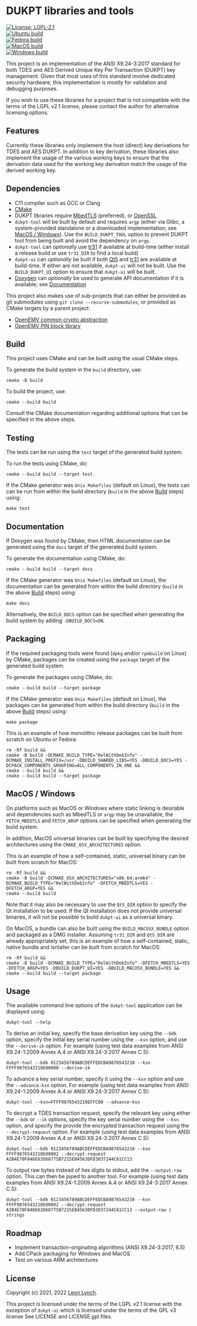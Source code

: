 DUKPT libraries and tools
=========================

[![License: LGPL-2.1](https://img.shields.io/github/license/openemv/dukpt)](https://www.gnu.org/licenses/old-licenses/lgpl-2.1.html)<br/>
[![Ubuntu build](https://github.com/openemv/dukpt/actions/workflows/ubuntu-build.yaml/badge.svg)](https://github.com/openemv/dukpt/actions/workflows/ubuntu-build.yaml)<br/>
[![Fedora build](https://github.com/openemv/dukpt/actions/workflows/fedora-build.yaml/badge.svg)](https://github.com/openemv/dukpt/actions/workflows/fedora-build.yaml)<br/>
[![MacOS build](https://github.com/openemv/dukpt/actions/workflows/macos-build.yaml/badge.svg)](https://github.com/openemv/dukpt/actions/workflows/macos-build.yaml)<br/>
[![Windows build](https://github.com/openemv/dukpt/actions/workflows/windows-build.yaml/badge.svg)](https://github.com/openemv/dukpt/actions/workflows/windows-build.yaml)<br/>

This project is an implementation of the ANSI X9.24-3:2017 standard for both
TDES and AES Derived Unique Key Per Transaction (DUKPT) key management. Given
that most uses of this standard involve dedicated security hardware, this
implementation is mostly for validation and debugging purposes.

If you wish to use these libraries for a project that is not compatible with
the terms of the LGPL v2.1 license, please contact the author for alternative
licensing options.

Features
--------

Currently these libraries only implement the host (direct) key derivations for
TDES and AES DUKPT. In addition to key derivation, these libraries also
implement the usage of the various working keys to ensure that the derivation
data used for the working key derivation match the usage of the derived
working key.

Dependencies
------------

* C11 compiler such as GCC or Clang
* [CMake](https://cmake.org/)
* DUKPT libraries require [MbedTLS](https://github.com/Mbed-TLS/mbedtls)
  (preferred), or [OpenSSL](https://www.openssl.org/)
* `dukpt-tool` will be built by default and requires `argp` (either via Glibc,
  a system-provided standalone or a downloaded implementation; see
  [MacOS / Windows](#macos--windows)). Use the `BUILD_DUKPT_TOOL` option to
  prevent DUKPT tool from being built and avoid the dependency on `argp`.
* `dukpt-tool` can _optionally_ use [tr31](https://github.com/openemv/tr31) if
  available at build-time (either install a release build or use `tr31_DIR` to
  find a local build)
* `dukpt-ui` can _optionally_ be built if both [Qt5](https://www.qt.io/) and
  [tr31](https://github.com/openemv/tr31) are available at build-time. If
  either are not available, `dukpt-ui` will not be built. Use the
  `BUILD_DUKPT_UI` option to ensure that `dukpt-ui` will be built.
* [Doxygen](https://github.com/doxygen/doxygen) can _optionally_ be used to
  generate API documentation if it is available; see
  [Documentation](#documentation)

This project also makes use of sub-projects that can either be provided as
git submodules using `git clone --recurse-submodules`, or provided as CMake
targets by a parent project:
* [OpenEMV common crypto abstraction](https://github.com/openemv/crypto)
* [OpenEMV PIN block library](https://github.com/openemv/pinblock)

Build
-----

This project uses CMake and can be built using the usual CMake steps.

To generate the build system in the `build` directory, use:
```
cmake -B build
```

To build the project, use:
```
cmake --build build
```

Consult the CMake documentation regarding additional options that can be
specified in the above steps.

Testing
-------

The tests can be run using the `test` target of the generated build system.

To run the tests using CMake, do:
```
cmake --build build --target test
```

If the CMake generator was `Unix Makefiles` (default on Linux), the tests can
can be run from within the build directory (`build` in the above
[Build](#build) steps) using:
```
make test
```

Documentation
-------------

If Doxygen was found by CMake, then HTML documentation can be generated using
the `docs` target of the generated build system.

To generate the documentation using CMake, do:
```
cmake --build build --target docs
```

If the CMake generator was `Unix Makefiles` (default on Linux), the
documentation can be generated from within the build directory (`build` in
the above [Build](#build) steps) using:
```
make docs
```

Alternatively, the `BUILD_DOCS` option can be specified when generating the
build system by adding `-DBUILD_DOCS=ON`.

Packaging
---------

If the required packaging tools were found (`dpkg` and/or `rpmbuild` on Linux)
by CMake, packages can be created using the `package` target of the generated
build system.

To generate the packages using CMake, do:
```
cmake --build build --target package
```

If the CMake generator was `Unix Makefiles` (default on Linux), the packages
can be generated from within the build directory (`build` in the above
[Build](#build) steps) using:
```
make package
```

This is an example of how monolithic release packages can be built from
scratch on Ubuntu or Fedora:
```
rm -Rf build &&
cmake -B build -DCMAKE_BUILD_TYPE="RelWithDebInfo" -DCMAKE_INSTALL_PREFIX=/usr -DBUILD_SHARED_LIBS=YES -DBUILD_DOCS=YES -DCPACK_COMPONENTS_GROUPING=ALL_COMPONENTS_IN_ONE &&
cmake --build build &&
cmake --build build --target package
```

MacOS / Windows
---------------

On platforms such as MacOS or Windows where static linking is desirable and
dependencies such as MbedTLS or `argp` may be unavailable, the `FETCH_MBEDTLS`
and `FETCH_ARGP` options can be specified when generating the build system.

In addition, MacOS universal binaries can be built by specifying the desired
architectures using the `CMAKE_OSX_ARCHITECTURES` option.

This is an example of how a self-contained, static, universal binary can be
built from scratch for MacOS:
```
rm -Rf build &&
cmake -B build -DCMAKE_OSX_ARCHITECTURES="x86_64;arm64" -DCMAKE_BUILD_TYPE="RelWithDebInfo" -DFETCH_MBEDTLS=YES -DFETCH_ARGP=YES &&
cmake --build build
```

Note that it may also be necessary to use the `Qt5_DIR` option to specify the
Qt installation to be used. If the Qt installation does not provide universal
binaries, it will not be possible to build `dukpt-ui` as a universal binary.

On MacOS, a bundle can also be built using the `BUILD_MACOSX_BUNDLE` option and
packaged as a DMG installer. Assuming `tr31_DIR` and `Qt5_DIR` are already
appropriately set, this is an example of how a self-contained, static, native
bundle and isntaller can be built from scratch for MacOS:
```
rm -Rf build &&
cmake -B build -DCMAKE_BUILD_TYPE="RelWithDebInfo" -DFETCH_MBEDTLS=YES -DFETCH_ARGP=YES -DBUILD_DUKPT_UI=YES -DBUILD_MACOSX_BUNDLE=YES &&
cmake --build build --target package
```

Usage
-----

The available command line options of the `dukpt-tool` application can be
displayed using:
```
dukpt-tool --help
```

To derive an initial key, specify the base derivation key using the `--bdk`
option, specify the initial key serial number using the `--ksn` option, and
use the `--derive-ik` option. For example (using test data examples from
ANSI X9.24-1:2009 Annex A.4 or ANSI X9.24-3:2017 Annex C.5):
```
dukpt-tool --bdk 0123456789ABCDEFFEDCBA9876543210 --ksn FFFF9876543210E00000 --derive-ik
```

To advance a key serial number, specify it using the `--ksn` option and use
the `--advance-ksn` option. For example (using test data examples from
ANSI X9.24-1:2009 Annex A.4 or ANSI X9.24-3:2017 Annex C.5):
```
dukpt-tool --ksn=FFFF9876543210EFFC00 --advance-ksn
```

To decrypt a TDES transaction request, specify the relevant key using either
the `--bdk` or `--ik` options, specify the key serial number using the `--ksn`
option, and specify the provide the encrypted transaction request using the
`--decrypt-request` option. For example (using test data examples from
ANSI X9.24-1:2009 Annex A.4 or ANSI X9.24-3:2017 Annex C.5):
```
dukpt-tool --bdk 0123456789ABCDEFFEDCBA9876543210 --ksn FFFF9876543210E00002 --decrypt-request A2B4E70F846E63D68775B7215EB4563DFD3037244C61CC13
```

To output raw bytes instead of hex digits to stdout, add the `--output-raw`
option. This can then be piped to another tool. For example (using test data
examples from ANSI X9.24-1:2009 Annex A.4 or ANSI X9.24-3:2017 Annex C.5):
```
dukpt-tool --bdk 0123456789ABCDEFFEDCBA9876543210 --ksn FFFF9876543210E00002 --decrypt-request A2B4E70F846E63D68775B7215EB4563DFD3037244C61CC13 --output-raw | strings
```

Roadmap
-------

* Implement transaction-originating algorithms (ANSI X9.24-3:2017, 6.5)
* Add CPack packaging for Windows and MacOS
* Test on various ARM architectures

License
-------

Copyright (c) 2021, 2022 [Leon Lynch](https://github.com/leonlynch).

This project is licensed under the terms of the LGPL v2.1 license with the
exception of `dukpt-ui` which is licensed under the terms of the GPL v3 license
See LICENSE and LICENSE.gpl files.

